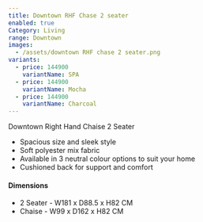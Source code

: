 ```yaml
---
title: Downtown RHF Chase 2 seater
enabled: true
Category: Living
range: Downtown
images:
  - /assets/downtown RHF chase 2 seater.png
variants:
  - price: 144900
    variantName: SPA
  - price: 144900
    variantName: Mocha
  - price: 144900
    variantName: Charcoal
---
```

Downtown Right Hand Chaise 2 Seater

* Spacious size and sleek style
* Soft polyester mix fabric
* Available in 3 neutral colour options to suit your home
* Cushioned back for support and comfort

#### Dimensions
* 2 Seater - W181 x D88.5 x H82 CM
* Chaise - W99 x D162 x H82 CM
